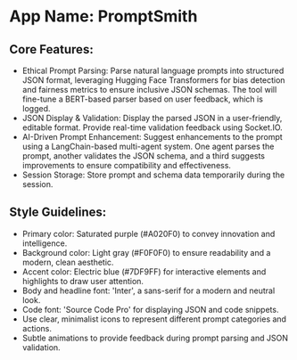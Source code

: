 # **App Name**: PromptSmith

## Core Features:

- Ethical Prompt Parsing: Parse natural language prompts into structured JSON format, leveraging Hugging Face Transformers for bias detection and fairness metrics to ensure inclusive JSON schemas. The tool will fine-tune a BERT-based parser based on user feedback, which is logged.
- JSON Display & Validation: Display the parsed JSON in a user-friendly, editable format. Provide real-time validation feedback using Socket.IO.
- AI-Driven Prompt Enhancement: Suggest enhancements to the prompt using a LangChain-based multi-agent system. One agent parses the prompt, another validates the JSON schema, and a third suggests improvements to ensure compatibility and effectiveness.
- Session Storage: Store prompt and schema data temporarily during the session.

## Style Guidelines:

- Primary color: Saturated purple (#A020F0) to convey innovation and intelligence.
- Background color: Light gray (#F0F0F0) to ensure readability and a modern, clean aesthetic.
- Accent color: Electric blue (#7DF9FF) for interactive elements and highlights to draw user attention.
- Body and headline font: 'Inter', a sans-serif for a modern and neutral look.
- Code font: 'Source Code Pro' for displaying JSON and code snippets.
- Use clear, minimalist icons to represent different prompt categories and actions.
- Subtle animations to provide feedback during prompt parsing and JSON validation.